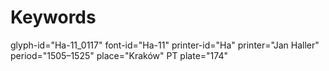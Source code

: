# Keywords
glyph-id="Ha-11_0117"
font-id="Ha-11"
printer-id="Ha"
printer="Jan Haller"
period="1505–1525"
place="Kraków"
PT plate="174"
